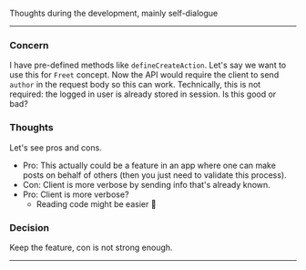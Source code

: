 Thoughts during the development, mainly self-dialogue

---

### Concern
I have pre-defined methods like `defineCreateAction`. Let's say we want to use this for `Freet` concept. Now the API would require the client to send `author` in the request body so this can work. Technically, this is not required: the logged in user is already stored in session. Is this good or bad?

### Thoughts
Let's see pros and cons.
- Pro: This actually could be a feature in an app where one can make posts on behalf of others (then you just need to validate this process).
- Con: Client is more verbose by sending info that's already known.
- Pro: Client is more verbose?
  - Reading code might be easier 🧐

### Decision
Keep the feature, con is not strong enough.

---